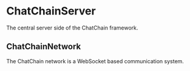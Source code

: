 # ChatChainServer
The central server side of the ChatChain framework.

## ChatChainNetwork
The ChatChain network is a WebSocket based communication system.